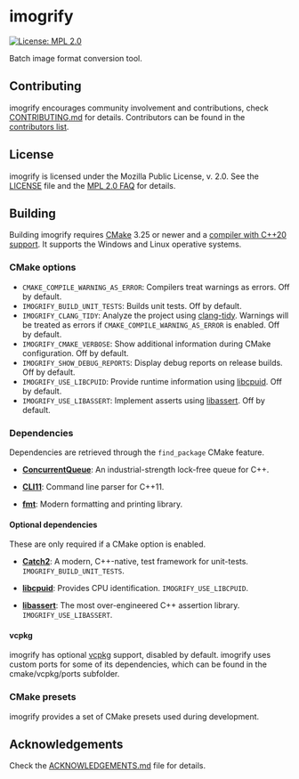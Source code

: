 # imogrify

[![License: MPL 2.0](https://img.shields.io/badge/License-MPL%202.0-brightgreen.svg)](https://opensource.org/licenses/MPL-2.0)

Batch image format conversion tool.

## Contributing

imogrify encourages community involvement and contributions, check [CONTRIBUTING.md](CONTRIBUTING.md) for details. Contributors can be found in the [contributors list](https://github.com/joseasoler/imogrify/graphs/contributors).

## License

imogrify is licensed under the Mozilla Public License, v. 2.0. See the [LICENSE](LICENSE) file and the [MPL 2.0 FAQ](https://www.mozilla.org/en-US/MPL/2.0/FAQ) for details.

## Building

Building imogrify requires [CMake](https://cmake.org) 3.25 or newer and a [compiler with C++20 support](https://en.cppreference.com/w/cpp/compiler_support#cpp20). It supports the Windows and Linux operative systems.

### CMake options

- `CMAKE_COMPILE_WARNING_AS_ERROR`: Compilers treat warnings as errors. Off by default.
- `IMOGRIFY_BUILD_UNIT_TESTS`: Builds unit tests. Off by default.
- `IMOGRIFY_CLANG_TIDY`: Analyze the project using [clang-tidy](https://clang.llvm.org/extra/clang-tidy). Warnings will be treated as errors if `CMAKE_COMPILE_WARNING_AS_ERROR` is enabled. Off by default.
- `IMOGRIFY_CMAKE_VERBOSE`: Show additional information during CMake configuration. Off by default.
- `IMOGRIFY_SHOW_DEBUG_REPORTS`: Display debug reports on release builds. Off by default.
- `IMOGRIFY_USE_LIBCPUID`: Provide runtime information using [libcpuid](https://libcpuid.sourceforge.net/). Off by default.
- `IMOGRIFY_USE_LIBASSERT`: Implement asserts using [libassert](https://github.com/jeremy-rifkin/libassert). Off by default.

### Dependencies

Dependencies are retrieved through the `find_package` CMake feature.

- **[ConcurrentQueue](https://github.com/cameron314/concurrentqueue)**: An industrial-strength lock-free queue for C++.

- **[CLI11](https://github.com/CLIUtils/CLI11)**: Command line parser for C++11.

- **[fmt](https://fmt.dev/latest/index.html)**: Modern formatting and printing library.

#### Optional dependencies

These are only required if a CMake option is enabled.

- **[Catch2](https://github.com/catchorg/Catch2)**: A modern, C++-native, test framework for unit-tests. `IMOGRIFY_BUILD_UNIT_TESTS`.

- **[libcpuid](https://libcpuid.sourceforge.net/)**: Provides CPU identification. `IMOGRIFY_USE_LIBCPUID`.

- **[libassert](https://github.com/jeremy-rifkin/libassert)**: The most over-engineered C++ assertion library. `IMOGRIFY_USE_LIBASSERT`.

#### vcpkg

imogrify has optional [vcpkg](https://github.com/microsoft/vcpkg) support, disabled by default. imogrify uses custom ports for some of its dependencies, which can be found in the cmake/vcpkg/ports subfolder.

### CMake presets

imogrify provides a set of CMake presets used during development.

## Acknowledgements

Check the [ACKNOWLEDGEMENTS.md](ACKNOWLEDGEMENTS.md) file for details.

